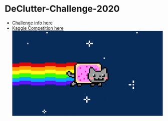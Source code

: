 # DeClutter-Challenge-2020
- [Challenge info here](https://dysdoc.github.io/docgen2/index.html) <br>
- [Kaggle Competition here](https://www.kaggle.com/c/declutter20v2) <br>
![](./img/readme_img/maxresdefault-1.jpg) <br>